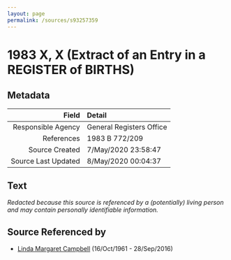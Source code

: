```yaml
---
layout: page
permalink: /sources/s93257359
---
```


# 1983 X, X (Extract of an Entry in a REGISTER of BIRTHS)

## Metadata
Field | Detail
---:|:---
Responsible Agency | General Registers Office
References | 1983 B 772/209
Source Created | 7/May/2020 23:58:47
Source Last Updated | 8/May/2020 00:04:37

## Text

_Redacted because this source is referenced by a (potentially) living person and may contain personally identifiable information._

## Source Referenced by

* [Linda Margaret Campbell](../people/@76650284@-linda-margaret-campbell-b1961-10-16-d2016-9-28.md) (16/Oct/1961 - 28/Sep/2016)
